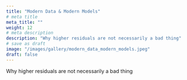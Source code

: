 ```yaml
---
title: "Modern Data & Modern Models"
# meta title
meta_title: ""
weight: 12
# meta description
description: "Why higher residuals are not necessarily a bad thing"
# save as draft
image: "/images/gallery/modern_data_modern_models.jpeg"
draft: false
---
```


Why higher residuals are not necessarily a bad thing